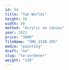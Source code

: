 ```yaml
---
id: 64
title: "Two Worlds"
height: 50
width: 50
method: "Acrylic on canvas"
year: 2022
price: "3000"
fileName: "IMG_3330.JPG"
medie: "painting"
draft: "no"
slug: "to-verdener"
weight: "130"
---
```

